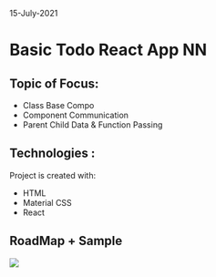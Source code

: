 15-July-2021

#  Basic Todo React App NN 

## Topic of Focus:
- Class Base Compo
- Component Communication
- Parent Child Data & Function Passing


## Technologies :
Project is created with:
* HTML 
* Material CSS
* React

## RoadMap + Sample
<img src="./src/img/road-map.png"/>
